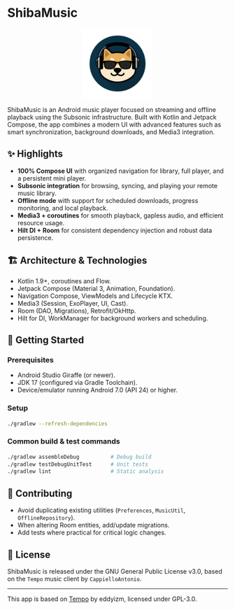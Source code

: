 # ShibaMusic

<p align="center">
  <img src="app/src/main/res/mipmap-xxxhdpi/ic_launcher.png" alt="ShibaMusic Icon" width="160" />
</p>

ShibaMusic is an Android music player focused on streaming and offline playback using the Subsonic infrastructure. Built with Kotlin and Jetpack Compose, the app combines a modern UI with advanced features such as smart synchronization, background downloads, and Media3 integration.

## ✨ Highlights
- **100% Compose UI** with organized navigation for library, full player, and a persistent mini player.
- **Subsonic integration** for browsing, syncing, and playing your remote music library.
- **Offline mode** with support for scheduled downloads, progress monitoring, and local playback.
- **Media3 + coroutines** for smooth playback, gapless audio, and efficient resource usage.
- **Hilt DI + Room** for consistent dependency injection and robust data persistence.

## 🏗️ Architecture & Technologies
- Kotlin 1.9+, coroutines and Flow.
- Jetpack Compose (Material 3, Animation, Foundation).
- Navigation Compose, ViewModels and Lifecycle KTX.
- Media3 (Session, ExoPlayer, UI, Cast).
- Room (DAO, Migrations), Retrofit/OkHttp.
- Hilt for DI, WorkManager for background workers and scheduling.

## 🚀 Getting Started

### Prerequisites
- Android Studio Giraffe (or newer).
- JDK 17 (configured via Gradle Toolchain).
- Device/emulator running Android 7.0 (API 24) or higher.

### Setup
```bash
./gradlew --refresh-dependencies
```

### Common build & test commands
```bash
./gradlew assembleDebug          # Debug build
./gradlew testDebugUnitTest      # Unit tests
./gradlew lint                   # Static analysis
```

## 🤝 Contributing
- Avoid duplicating existing utilities (`Preferences`, `MusicUtil`, `OfflineRepository`).
- When altering Room entities, add/update migrations.
- Add tests where practical for critical logic changes.

## 📄 License
ShibaMusic is released under the GNU General Public License v3.0, 
based on the `Tempo` music client by `CappielloAntonio`.

---

This app is based on [Tempo](https://github.com/eddyizm/tempo) 
by eddyizm, licensed under GPL-3.0.

